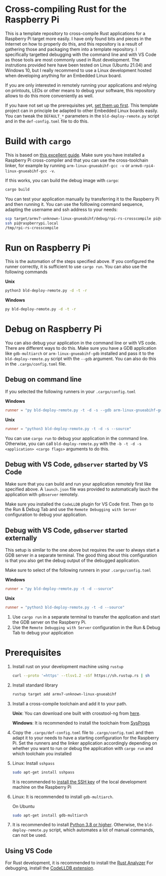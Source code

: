 Cross-compiling Rust for the Raspberry Pi
======

This is a template repository to cross-compile Rust applications for a Raspberry Pi target more
easily. I have only found bits and pieces in the Internet on how to properly do this, and
this repository is a result of gathering those and packaging them into a template repository.
I specifically targetted debugging with the command line and with VS Code as those
tools are most commonly used in Rust development. The instrutions provided here have been
tested on Linux (Ubuntu 21.04) and Windows 10, but I really recommend to use a Linux
development hosted when developing anything for an Embedded Linux board.

If you are only interested in remotely running your applications and relying on printouts, LEDs or
other means to debug your software, this repository allows to do this more conveniently as well.

If you have not set up the prerequisites yet, [set them up first](#prerequisites).
This template project can in principle be adapted to other Embedded Linux boards easily.
You can tweak the `DEFAULT_*` parameters in the `bld-deploy-remote.py` script and in the
`def-config.toml` file to do this.

# Build with `cargo`

This is based on [this excellent guide](https://chacin.dev/blog/cross-compiling-rust-for-the-raspberry-pi/).
Make sure you have installed a Raspberry Pi cross-compiler and that you can use the cross-toolchain
linker, for example by running `arm-linux-gnueabihf-gcc -v` or `armv8-rpi4-linux-gnueabihf-gcc -v`.

If this works, you can build the debug image with `cargo`:

```sh
cargo build
```

You can test your application manually by transferring it to the Raspberry Pi and then running it.
You can use the folllowing command sequence, adapting the username and ssh address to your needs:

```sh
scp target/armv7-unknown-linux-gnueabihf/debug/rpi-rs-crosscompile pi@raspberrypi.local:/tmp
ssh pi@raspberrypi.local
/tmp/rpi-rs-crosscompile
```

# Run on Raspberry Pi

This is the automation of the steps specified above.
If you configured the runner correctly, it is sufficient to use `cargo run`.
You can also use the following commands

**Unix**

```sh
python3 bld-deploy-remote.py -d -t -r
```

**Windows**

```sh
py bld-deploy-remote.py -d -t -r
```

# Debug on Raspberry Pi

You can also debug your application in the command line or with VS code. There are different ways
to do this. Make sure you have a GDB application like `gdb-multiarch` or `arm-linux-gnueabihf-gdb`
installed and pass it to the `bld-deploy-remote.py` script with the `--gdb` argument.
You can also do this in the `.cargo/config.toml` file.

## Debug on command line

If you selected the following runners in your `.cargo/config.toml`

**Windows**

```toml
runner = "py bld-deploy-remote.py -t -d -s --gdb arm-linux-gnueabihf-gdb --source"
```

**Unix**

```toml
runner = "python3 bld-deploy-remote.py -t -d -s --source"
```

You can use `cargo run` to debug your application in the command line.
Otherwise, you can call `bld-deploy-remote.py` with the `-b -t -d -s <application> <cargo flags>`
arguments to do this.

## Debug with VS Code, `gdbserver` started by VS Code

Make sure that you can build and run your application remotely first like specified above.
A `launch.json` file was provided to automatically lauch the application with `gdbserver`
remotely.

Make sure you installed the `CodeLLDB` plugin for VS Code first. Then go to the Run & Debug Tab and
use the `Remote Debugging with Server` configuration to debug your application.

## Debug with VS Code, `gdbserver` started externally

This setup is similar to the one above but requires the user to always start a GDB server
in a separate terminal. The good thing about this configuration is that you also get the debug
output of the debugged application.

Make sure to select of the following runners in your `.cargo/config.toml`

**Windows**

```toml
runner = "py bld-deploy-remote.py -t -d --source"
```

**Unix**

```toml
runner = "python3 bld-deploy-remote.py -t -d --source"
```

1. Use `cargo run` in a separate terminal to transfer the application and start the GDB server on
   the Raspberry Pi.
2. Use the `Remote Debugging with Server` configuration in the Run & Debug Tab to debug your
   application

# Prerequisites

1. Install rust on your development machine using `rustup`

   ```sh
   curl --proto '=https' --tlsv1.2 -sSf https://sh.rustup.rs | sh
   ```

2. Install standard library

	```sh
	rustup target add armv7-unknown-linux-gnueabihf
   ```

3. Install a cross-compile toolchain and add it to your path.

   **Unix**: You can download one built with crosstool-ng from
   [here](https://www.dropbox.com/sh/gn9bo472yalknra/AABOghC1ym1CmjL8_XZSzGdma?dl=0).

   **Windows**: It is recommended to install the toolchain from
   [SysProgs](https://gnutoolchains.com/raspberry/)

4. Copy the `.cargo/def-config.toml` file to `.cargo/config.toml` and then adapt it to your needs
   to have a starting configuration for the Raspberry Pi. Set the runners and the linker application
   accordingly depending on whether you want to run or debug the application with `cargo run`
   and which toolchain you installed

5. Linux: Install `sshpass`

   ```sh
   sudo apt-get install sshpass
   ```

   It is recommended to [install the SSH key](https://www.ssh.com/academy/ssh/copy-id) of the local
   development machine on the Raspberry Pi

5. Linux: It is recommended to install `gdb-multiarch`.

   On Ubuntu

   ```sh
   sudo apt-get install gdb-multiarch
   ```

6. It is recommended to install [Python 3.8 or higher](https://www.python.org/downloads/).
   Otherwise, the `bld-deploy-remote.py` script, which automates a lot of manual commands, can not
   be used.

## Using VS Code

For Rust development, it is recommended to install the
[Rust Analyzer](https://marketplace.visualstudio.com/items?itemName=matklad.rust-analyzer)
For debugging, install the
[CodeLLDB extension](https://marketplace.visualstudio.com/items?itemName=vadimcn.vscode-lldb).
